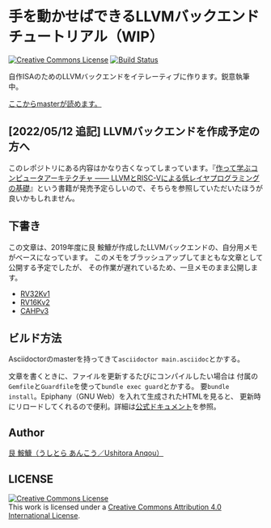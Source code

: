 # 手を動かせばできるLLVMバックエンド チュートリアル（WIP）

<a rel="license" href="http://creativecommons.org/licenses/by/4.0/"><img alt="Creative Commons License" style="border-width:0" src="https://i.creativecommons.org/l/by/4.0/80x15.png" /></a>
[![Build Status](https://travis-ci.org/ushitora-anqou/write-your-llvm-backend.svg?branch=master)](https://travis-ci.org/ushitora-anqou/write-your-llvm-backend)

自作ISAのためのLLVMバックエンドをイテレーティブに作ります。鋭意執筆中。

[ここからmasterが読めます。](https://ushitora-anqou.github.io/write-your-llvm-backend/)

## [2022/05/12 追記] LLVMバックエンドを作成予定の方へ

このレポジトリにある内容はかなり古くなってしまっています。『[作って学ぶコンピュータアーキテクチャ —— LLVMとRISC-Vによる低レイヤプログラミングの基礎](https://www.amazon.co.jp/dp/4297129140/)』という書籍が発売予定らしいので、そちらを参照していただいたほうが良いかもしれません。

## 下書き

この文章は、2019年度に艮 鮟鱇が作成したLLVMバックエンドの、自分用メモがベースになっています。
このメモをブラッシュアップしてまともな文章として公開する予定でしたが、
その作業が遅れているため、一旦メモのまま公開します。

- [RV32Kv1](https://ushitora-anqou.github.io/write-your-llvm-backend/draft-rv32kv1.html)
- [RV16Kv2](https://ushitora-anqou.github.io/write-your-llvm-backend/draft-rv16kv2.html)
- [CAHPv3](https://ushitora-anqou.github.io/write-your-llvm-backend/draft-cahpv3.html)

## ビルド方法

Asciidoctorのmasterを持ってきて`asciidoctor main.asciidoc`とかする。

文章を書くときに、ファイルを更新するたびにコンパイルしたい場合は
付属の`Gemfile`と`Guardfile`を使って`bundle exec guard`とかする。
要`bundle install`。Epiphany（GNU Web）を入れて生成されたHTMLを見ると、
更新時にリロードしてくれるので便利。詳細は[公式ドキュメント](https://asciidoctor.org/docs/editing-asciidoc-with-live-preview/)を参照。

## Author

[艮 鮟鱇（うしとら あんこう／Ushitora Anqou）](https://anqou.net/)

## LICENSE

<a rel="license" href="http://creativecommons.org/licenses/by/4.0/"><img alt="Creative Commons License" style="border-width:0" src="https://i.creativecommons.org/l/by/4.0/88x31.png" /></a><br />This work is licensed under a <a rel="license" href="http://creativecommons.org/licenses/by/4.0/">Creative Commons Attribution 4.0 International License</a>.
